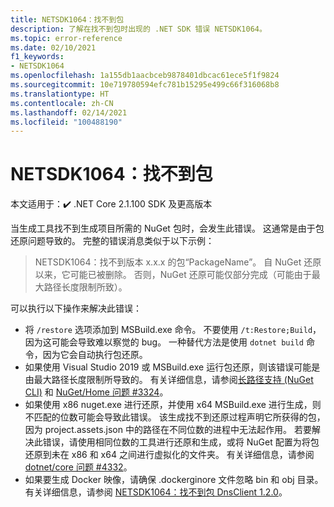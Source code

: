 ```yaml
---
title: NETSDK1064：找不到包
description: 了解在找不到包时出现的 .NET SDK 错误 NETSDK1064。
ms.topic: error-reference
ms.date: 02/10/2021
f1_keywords:
- NETSDK1064
ms.openlocfilehash: 1a155db1aacbceb9878401dbcac61ece5f1f9824
ms.sourcegitcommit: 10e719780594efc781b15295e499c66f316068b8
ms.translationtype: HT
ms.contentlocale: zh-CN
ms.lasthandoff: 02/14/2021
ms.locfileid: "100488190"
---
```

# <a name="netsdk1064-package-not-found"></a>NETSDK1064：找不到包

本文适用于：✔️ .NET Core 2.1.100 SDK 及更高版本

当生成工具找不到生成项目所需的 NuGet 包时，会发生此错误。 这通常是由于包还原问题导致的。 完整的错误消息类似于以下示例：

> NETSDK1064：找不到版本 x.x.x 的包“PackageName”。 自 NuGet 还原以来，它可能已被删除。 否则，NuGet 还原可能仅部分完成（可能由于最大路径长度限制所致）。

可以执行以下操作来解决此错误：

* 将 `/restore` 选项添加到 MSBuild.exe 命令。 不要使用 `/t:Restore;Build`，因为这可能会导致难以察觉的 bug。 一种替代方法是使用 `dotnet build` 命令，因为它会自动执行包还原。
* 如果使用 Visual Studio 2019 或 MSBuild.exe 运行包还原，则该错误可能是由最大路径长度限制所导致的。 有关详细信息，请参阅[长路径支持 (NuGet CLI)](/nuget/reference/cli-reference/cli-ref-long-path) 和 [NuGet/Home 问题 #3324](https://github.com/NuGet/Home/issues/3324)。
* 如果使用 x86 nuget.exe 进行还原，并使用 x64 MSBuild.exe 进行生成，则不匹配的位数可能会导致此错误。 该生成找不到还原过程声明它所获得的包，因为 project.assets.json 中的路径在不同位数的进程中无法起作用。 若要解决此错误，请使用相同位数的工具进行还原和生成，或将 NuGet 配置为将包还原到未在 x86 和 x64 之间进行虚拟化的文件夹。 有关详细信息，请参阅 [dotnet/core 问题 #4332](https://github.com/dotnet/core/issues/4332)。
* 如果要生成 Docker 映像，请确保 .dockerginore 文件忽略 bin 和 obj 目录。 有关详细信息，请参阅 [NETSDK1064：找不到包 DnsClient 1.2.0](https://stackoverflow.com/questions/61167032/error-netsdk1064-package-dnsclient-1-2-0-was-not-found)。

